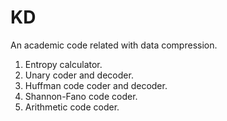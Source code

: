 # KD
An academic code related with data compression.


1. Entropy calculator.
2. Unary coder and decoder.
3. Huffman code coder and decoder.
4. Shannon-Fano code coder.
5. Arithmetic code coder.
